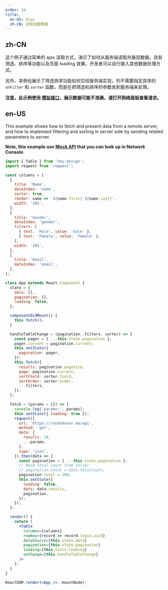 ```yaml
---
order: 10
title:
  en-US: Ajax
  zh-CN: 远程加载数据
---
```


## zh-CN

这个例子通过简单的 ajax 读取方式，演示了如何从服务端读取并展现数据，具有筛选、排序等功能以及页面 loading 效果。开发者可以自行接入其他数据处理方式。

另外，本例也展示了筛选排序功能如何交给服务端实现，列不需要指定具体的 `onFilter` 和 `sorter` 函数，而是在把筛选和排序的参数发到服务端来处理。

**注意，此示例使用 [模拟接口](https://randomuser.me)，展示数据可能不准确，请打开网络面板查看请求。**

## en-US

This example shows how to fetch and present data from a remote server, and how to implement filtering and sorting in server side by sending related parameters to server.

**Note, this example use [Mock API](https://randomuser.me) that you can look up in Network Console.**

```jsx
import { Table } from 'hey-design';
import reqwest from 'reqwest';

const columns = [
  {
    title: 'Name',
    dataIndex: 'name',
    sorter: true,
    render: name => `${name.first} ${name.last}`,
    width: '20%',
  },
  {
    title: 'Gender',
    dataIndex: 'gender',
    filters: [
      { text: 'Male', value: 'male' },
      { text: 'Female', value: 'female' },
    ],
    width: '20%',
  },
  {
    title: 'Email',
    dataIndex: 'email',
  },
];

class App extends React.Component {
  state = {
    data: [],
    pagination: {},
    loading: false,
  };

  componentDidMount() {
    this.fetch();
  }

  handleTableChange = (pagination, filters, sorter) => {
    const pager = { ...this.state.pagination };
    pager.current = pagination.current;
    this.setState({
      pagination: pager,
    });
    this.fetch({
      results: pagination.pageSize,
      page: pagination.current,
      sortField: sorter.field,
      sortOrder: sorter.order,
      ...filters,
    });
  };

  fetch = (params = {}) => {
    console.log('params:', params);
    this.setState({ loading: true });
    reqwest({
      url: 'https://randomuser.me/api',
      method: 'get',
      data: {
        results: 10,
        ...params,
      },
      type: 'json',
    }).then(data => {
      const pagination = { ...this.state.pagination };
      // Read total count from server
      // pagination.total = data.totalCount;
      pagination.total = 200;
      this.setState({
        loading: false,
        data: data.results,
        pagination,
      });
    });
  };

  render() {
    return (
      <Table
        columns={columns}
        rowKey={record => record.login.uuid}
        dataSource={this.state.data}
        pagination={this.state.pagination}
        loading={this.state.loading}
        onChange={this.handleTableChange}
      />
    );
  }
}

ReactDOM.render(<App />, mountNode);
```
